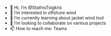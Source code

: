 - 👋 Hi, I’m @StathisTsigkris
- 👀 I’m interested in offshore wind
- 🌱 I’m currently learning about jacket wind tool
- 💞️ I’m looking to collaborate on various projects
- 📫 How to reach me: Teams

<!---
StathisTsigkris/StathisTsigkris is a ✨ special ✨ repository because its `README.md` (this file) appears on your GitHub profile.
You can click the Preview link to take a look at your changes.
--->
